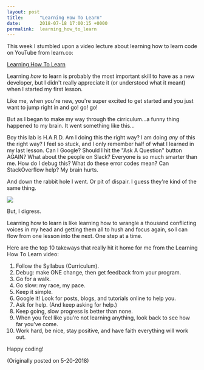 ```yaml
---
layout: post
title:      "Learning How To Learn"
date:       2018-07-18 17:00:15 +0000
permalink:  learning_how_to_learn
---
```



This week I stumbled upon a video lecture about learning how to learn code on YouTube from learn.co: 

[Learning How To Learn](https://www.youtube.com/watch?v=gS0eCu-NKXE&ab_channel=Learn.co)

Learning *how* to learn is probably the most important skill to have as a new developer, but I didn't really appreciate it (or understood what it meant) when I started my first lesson.  

Like me, when you're new, you're super excited to get started and you just want to jump right in and go! go! go!

But as I began to make my way through the cirriculum...a funny thing happened to my brain.  It went something like this...

Boy this lab is H.A.R.D.  Am I doing this the right way?  I am doing *any* of this the right way?  I feel so stuck, and I only remember half of what I learned in my last lesson.  Can I Google?  Should I hit the "Ask A Question" button AGAIN?  What about the people on Slack?  Everyone is so much smarter than me.  How do I debug this?  What do these error codes mean?  Can StackOverflow help?  My brain hurts.  

And down the rabbit hole I went.  Or pit of dispair.  I guess they're kind of the same thing. 

![](https://i.imgur.com/v4BBnnu.jpg)

But, I digress.

Learning how to learn is like learning how to wrangle a thousand conflicting voices in my head and getting them all to hush and focus again, so I can flow from one lesson into the next. One step at a time.

Here are the top 10 takeways that really hit it home for me from the Learning How To Learn video:

1.	Follow the Syllabus (Curriculum).
2.	Debug: make ONE change, then get feedback from your program.
3.	Go for a walk.
4.	Go slow: my race, my pace.
5.	Keep it simple.
6.	Google it! Look for posts, blogs, and tutorials online to help you.
7.	Ask for help. (And keep asking for help.)
8.	Keep going, slow progress is better than none.
9.	When you feel like you’re not learning anything, look back to see how far you’ve come.
10.	Work hard, be nice, stay positive, and have faith everything will work out. 

Happy coding!

(Originally posted on 5-20-2018)

